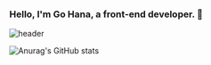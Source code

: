 
### Hello, I'm Go Hana, a front-end developer. 👋

![header](https://capsule-render.vercel.app/api?type=Waving&color=auto&height=300&section=header&text=Hello,%20I'm%20Go%20Ha%20na&fontSize=70)

![Anurag's GitHub stats](https://github-readme-stats.vercel.app/api?username=nahago&&show_icons=true&theme=buefy)

<!--
**nahago/nahago** is a ✨ _special_ ✨ repository because its `README.md` (this file) appears on your GitHub profile.

Here are some ideas to get you started:

- 🔭 I’m currently working on ...
- 🌱 I’m currently learning ...
- 👯 I’m looking to collaborate on ...
- 🤔 I’m looking for help with ...
- 💬 Ask me about ...
- 📫 How to reach me: ...
- 😄 Pronouns: ...
- ⚡ Fun fact: ...
-->
